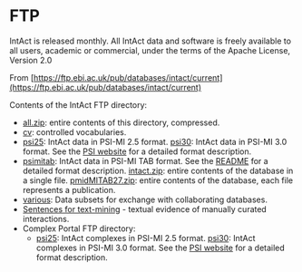 # FTP

IntAct is released monthly. All IntAct data and software is freely available to all users, academic or commercial, under the terms of the Apache License, Version 2.0

From [https://ftp.ebi.ac.uk/pub/databases/intact/current](https://ftp.ebi.ac.uk/pub/databases/intact/current)

Contents of the IntAct FTP directory:

* [all.zip](https://ftp.ebi.ac.uk/pub/databases/intact/current/all.zip): entire contents of this directory, compressed.
* [cv](https://ftp.ebi.ac.uk/pub/databases/intact/current/cv): controlled vocabularies.
* [psi25](https://ftp.ebi.ac.uk/pub/databases/intact/current/psi25): IntAct data in PSI-MI 2.5 format.  [psi30](https://ftp.ebi.ac.uk/pub/databases/intact/current/psi30): IntAct data in PSI-MI 3.0 format.  See the [PSI website](http://psidev.sourceforge.net/mi/rel25) for a detailed format description.
* [psimitab](https://ftp.ebi.ac.uk/pub/databases/intact/current/psimitab): IntAct data in PSI-MI TAB format. See the [README](https://ftp.ebi.ac.uk/pub/databases/intact/current/psimitab/README) for a detailed format description.  [intact.zip](https://ftp.ebi.ac.uk/pub/databases/intact/current/psimitab/intact.zip): entire contents of the database in a single file.  [pmidMITAB27.zip](https://ftp.ebi.ac.uk/pub/databases/intact/current/psimitab/pmidMITAB27.zip): entire contents of the database, each file represents a publication.
* [various](https://ftp.ebi.ac.uk/pub/databases/intact/current/various): Data subsets for exchange with collaborating databases.
* [Sentences for text-mining](https://ftp.ebi.ac.uk/pub/databases/intact/current/various/data-mining) - textual evidence of manually curated interactions.
* Complex Portal FTP directory:
  * [psi25](https://ftp.ebi.ac.uk/pub/databases/intact/complex/current/psi25): IntAct complexes in PSI-MI 2.5 format.  [psi30](https://ftp.ebi.ac.uk/pub/databases/intact/complex/current/psi30): IntAct complexes in PSI-MI 3.0 format.  See the [PSI website](http://www.psidev.info/mif) for a detailed format description.

